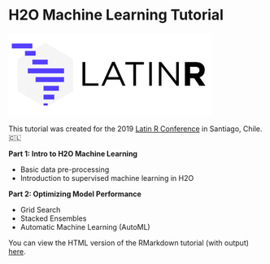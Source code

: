 # H2O Machine Learning Tutorial

<img src="./img/latinr_logo.png" width="400">

This tutorial was created for the 2019 [Latin R Conference](https://latin-r.com/) in Santiago, Chile. 🇨🇱

**Part 1: Intro to H2O Machine Learning**

  - Basic data pre-processing
  - Introduction to supervised machine learning in H2O
  
**Part 2: Optimizing Model Performance**

  - Grid Search
  - Stacked Ensembles
  - Automatic Machine Learning (AutoML)

You can view the HTML version of the RMarkdown tutorial (with output) [here](
http://htmlpreview.github.io/?https://github.com/ledell/LatinR-2019-h2o-tutorial/blob/master/LatinR-2019-h2o-tutorial.html).
